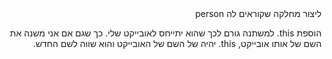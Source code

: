 <div dir="rtl">
ליצור מחלקה שקוראים לה person

הוספת this. למשתנה גורם לכך שהוא יתייחס לאובייקט שלי.
כך שגם אם אני משנה את השם של אותו אובייקט, this. יהיה של השם של האובייקט והוא שווה לשם החדש.
</div>
